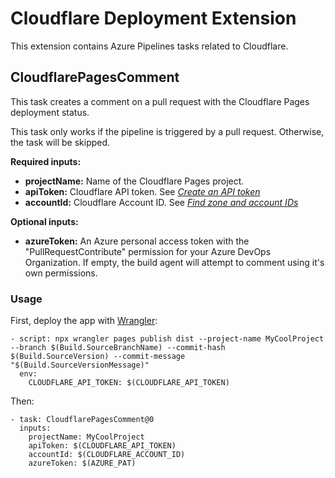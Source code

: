 # Cloudflare Deployment Extension

This extension contains Azure Pipelines tasks related to Cloudflare.

## CloudflarePagesComment

This task creates a comment on a pull request with the Cloudflare Pages deployment status.

This task only works if the pipeline is triggered by a pull request. Otherwise, the task will be skipped.

**Required inputs:**

- **projectName:** Name of the Cloudflare Pages project.
- **apiToken:** Cloudflare API token. See [*Create an API token*
](https://developers.cloudflare.com/fundamentals/api/get-started/create-token/)
- **accountId:** Cloudflare Account ID. See [*Find zone and account IDs*](https://developers.cloudflare.com/fundamentals/get-started/basic-tasks/find-account-and-zone-ids/)

**Optional inputs:**

- **azureToken:** An Azure personal access token with the "PullRequestContribute" permission for your Azure DevOps Organization. If empty, the build agent will attempt to comment using it's own permissions. 

### Usage

First, deploy the app with [Wrangler](https://developers.cloudflare.com/workers/wrangler/):

```
- script: npx wrangler pages publish dist --project-name MyCoolProject --branch $(Build.SourceBranchName) --commit-hash $(Build.SourceVersion) --commit-message "$(Build.SourceVersionMessage)"
  env:
    CLOUDFLARE_API_TOKEN: $(CLOUDFLARE_API_TOKEN)
```

Then:

```
- task: CloudflarePagesComment@0
  inputs:
    projectName: MyCoolProject
    apiToken: $(CLOUDFLARE_API_TOKEN)
    accountId: $(CLOUDFLARE_ACCOUNT_ID)
    azureToken: $(AZURE_PAT)
```